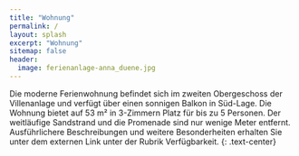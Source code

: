 ```yaml
---
title: "Wohnung"
permalink: /
layout: splash
excerpt: "Wohnung"
sitemap: false
header:
  image: ferienanlage-anna_duene.jpg
---
```

<style>
 td {
    vertical-align: middle;
}
</style>
Die moderne Ferienwohnung befindet sich im zweiten Obergeschoss der Villenanlage und verfügt über einen sonnigen Balkon in Süd-Lage. Die Wohnung bietet auf 53 m² in 3-Zimmern Platz für bis zu 5 Personen. Der weitläufige Sandstrand und die Promenade sind nur wenige Meter entfernt. Ausführlichere Beschreibungen und weitere Besonderheiten erhalten Sie unter dem externen Link unter der Rubrik Verfügbarkeit.
{: .text-center}
